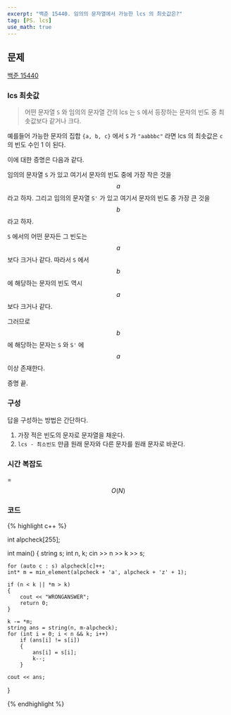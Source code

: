 ```yaml
---
excerpt: "백준 15440. 임의의 문자열에서 가능한 lcs 의 최솟값은?"
tag: [PS. lcs]
use_math: true
---
```


## 문제

[백준 15440](https://www.acmicpc.net/problem/15440)


### lcs 최솟값

> 어떤 문자열 ```S``` 와 임의의 문자열 간의 lcs 는 ```S``` 에서 등장하는 문자의 빈도 중 최솟값보다 같거나 크다.

예를들어 가능한 문자의 집합 ```{a, b, c}``` 에서 ```S``` 가 ```"aabbbc"``` 라면 lcs 의 최솟값은 ```c``` 의 빈도 수인 1 이 된다.

이에 대한 증명은 다음과 같다. 

임의의 문자열 ```S``` 가 있고 여기서 문자의 빈도 중에 가장 작은 것을 $$a$$ 라고 하자.  그리고 임의의 문자열 ```S'``` 가 있고 여기서 문자의 빈도 중 가장 큰 것을 $$b$$ 라고 하자. 

```S``` 에서의 어떤 문자든 그 빈도는 $$a$$ 보다 크거나 같다. 따라서 ```S``` 에서 $$b$$ 에 해당하는 문자의 빈도 역시 $$a$$ 보다 크거나 같다. 

그러므로 $$b$$ 에 해당하는 문자는 ```S``` 와 ```S'``` 에 $$a$$ 이상 존재한다. 

증명 끝.



### 구성

답을 구성하는 방법은 간단하다. 

1. 가장 적은 빈도의 문자로 문자열을 채운다.
2. ```lcs - 최소빈도``` 만큼 원래 문자와 다른 문자를 원래 문자로 바꾼다.




### 시간 복잡도

= $$O(N)$$


### 코드

{% highlight c++ %}

int alpcheck[255];

int main()
{
    string s;
    int n, k;
    cin >> n >> k >> s;

    for (auto c : s) alpcheck[c]++;
    int* m = min_element(alpcheck + 'a', alpcheck + 'z' + 1);

    if (n < k || *m > k)
    {
        cout << "WRONGANSWER";
        return 0;
    }

    k -= *m;
    string ans = string(n, m-alpcheck);
    for (int i = 0; i < n && k; i++)
        if (ans[i] != s[i])
        {
            ans[i] = s[i];
            k--;
        }

    cout << ans;
}

{% endhighlight %}